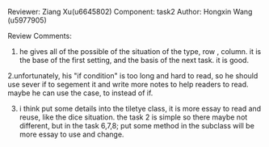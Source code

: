 Reviewer: Ziang Xu(u6645802)
Component: task2
Author: Hongxin Wang (u5977905)

Review Comments:

1. he gives all of the possible of the situation of the type, row , column. it is the base of the first setting, and the basis of the next task. it is good.

2.unfortunately, his "if condition" is too long and hard to read, so he should use sever if to segement it and write more notes to help readers to read.
  maybe he can use the case, to instead of if.

3. i think put some details into the tiletye class, it is more essay to read and reuse, like the dice situation. the task 2 is simple so there maybe not different,
 but in the task 6,7,8; put some method in the subclass will be more essay to use and change.
